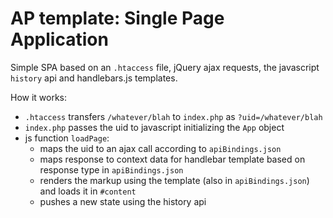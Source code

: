 # AP template: Single Page Application

Simple SPA based on an `.htaccess` file, jQuery ajax requests, the javascript `history` api and handlebars.js templates.

How it works:

- `.htaccess` transfers `/whatever/blah` to `index.php` as `?uid=/whatever/blah`
- `index.php` passes the uid to javascript initializing the `App` object
- js function `loadPage`:
	- maps the uid to an ajax call according to `apiBindings.json`
	- maps response to context data for handlebar template based on response type in `apiBindings.json`
	- renders the markup using the template (also in `apiBindings.json`) and loads it in `#content`
	- pushes a new state using the history api